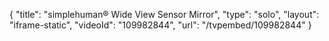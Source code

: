 {
    "title": "simplehuman&reg; Wide View Sensor Mirror",
    "type": "solo",
    "layout": "iframe-static",
    "videoId": "109982844",
    "url": "\/tvpembed\/109982844"
}